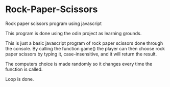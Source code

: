 # Rock-Paper-Scissors
Rock paper scissors program using javascript

This program is done using the odin project as learning grounds.

This is just a basic javascript program of rock paper scissors done through the console. By calling the function game() the player can then choose rock paper scissors by typing it, case-insensitive, and it will return the result.

The computers choice is made randomly so it changes every time the function is called.

Loop is done.